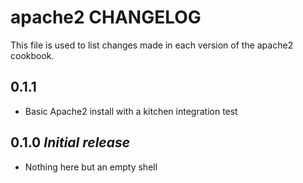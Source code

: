 # apache2 CHANGELOG

This file is used to list changes made in each version of the apache2 cookbook.

## 0.1.1

* Basic Apache2 install with a kitchen integration test

## 0.1.0 *Initial release*

* Nothing here but an empty shell
